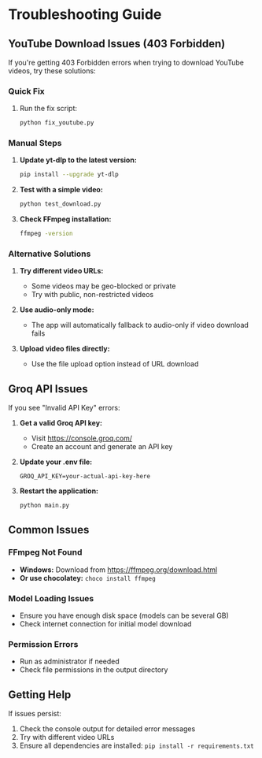 # Troubleshooting Guide

## YouTube Download Issues (403 Forbidden)

If you're getting 403 Forbidden errors when trying to download YouTube videos, try these solutions:

### Quick Fix
1. Run the fix script:
   ```bash
   python fix_youtube.py
   ```

### Manual Steps

1. **Update yt-dlp to the latest version:**
   ```bash
   pip install --upgrade yt-dlp
   ```

2. **Test with a simple video:**
   ```bash
   python test_download.py
   ```

3. **Check FFmpeg installation:**
   ```bash
   ffmpeg -version
   ```

### Alternative Solutions

1. **Try different video URLs:**
   - Some videos may be geo-blocked or private
   - Try with public, non-restricted videos

2. **Use audio-only mode:**
   - The app will automatically fallback to audio-only if video download fails

3. **Upload video files directly:**
   - Use the file upload option instead of URL download

## Groq API Issues

If you see "Invalid API Key" errors:

1. **Get a valid Groq API key:**
   - Visit https://console.groq.com/
   - Create an account and generate an API key

2. **Update your .env file:**
   ```
   GROQ_API_KEY=your-actual-api-key-here
   ```

3. **Restart the application:**
   ```bash
   python main.py
   ```

## Common Issues

### FFmpeg Not Found
- **Windows:** Download from https://ffmpeg.org/download.html
- **Or use chocolatey:** `choco install ffmpeg`

### Model Loading Issues
- Ensure you have enough disk space (models can be several GB)
- Check internet connection for initial model download

### Permission Errors
- Run as administrator if needed
- Check file permissions in the output directory

## Getting Help

If issues persist:
1. Check the console output for detailed error messages
2. Try with different video URLs
3. Ensure all dependencies are installed: `pip install -r requirements.txt`